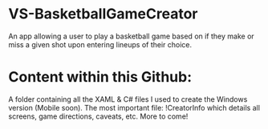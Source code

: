 # VS-BasketballGameCreator
An app allowing a user to play a basketball game based on if they make or miss a given shot upon entering lineups of their choice.

# Content within this Github:
A folder containing all the XAML & C# files I used to create the Windows version (Mobile soon).
The most important file: !CreatorInfo which details all screens, game directions, caveats, etc.
More to come!
